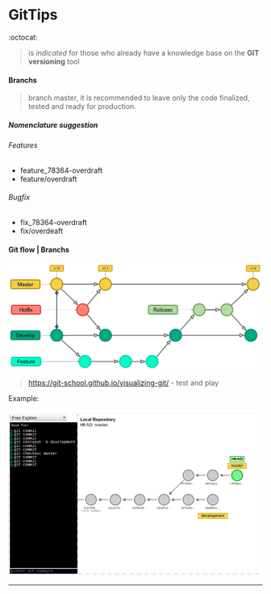# GitTips
:octocat:

> is _indicated_ for those who already have a knowledge base on the **GIT versioning** tool

#### Branchs

> branch master, it is recommended to leave only the code finalized, tested and ready for production.

##### Nomenclature suggestion

###### Features

* feature_78364-overdraft
* feature/overdraft

###### Bugfix

* fix_78364-overdraft
* fix/overdeaft



#### Git flow | Branchs

![](img/gitflow.png)

> https://git-school.github.io/visualizing-git/ - test and play

Example:

![](img/visualbranches.png)

___



